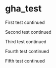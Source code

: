 # gha_test

First test continued

Second test continued

Third test continued

Fourth test continued

Fifth test continued
